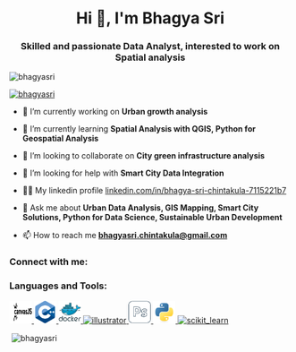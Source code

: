 
<h1 align="center">Hi 👋, I'm Bhagya Sri</h1>
<h3 align="center">Skilled and passionate Data Analyst, interested to work on Spatial analysis</h3>

<p align="left"> <img src="https://komarev.com/ghpvc/?username=bhagyasri&label=Profile%20views&color=0e75b6&style=flat" alt="bhagyasri" /> </p>

<p align="left"> <a href="https://github.com/ryo-ma/github-profile-trophy"><img src="https://github-profile-trophy.vercel.app/?username=bhagyasri" alt="bhagyasri" /></a> </p>

- 🔭 I’m currently working on **Urban growth analysis**

- 🌱 I’m currently learning **Spatial Analysis with QGIS, Python for Geospatial Analysis**

- 👯 I’m looking to collaborate on **City green infrastructure analysis**

- 🤝 I’m looking for help with **Smart City Data Integration**

- 👨‍💻 My linkedin profile [linkedin.com/in/bhagya-sri-chintakula-7115221b7](linkedin.com/in/bhagya-sri-chintakula-7115221b7)

- 💬 Ask me about **Urban Data Analysis, GIS Mapping, Smart City Solutions, Python for Data Science, Sustainable Urban Development**

- 📫 How to reach me **bhagyasri.chintakula@gmail.com**

<h3 align="left">Connect with me:</h3>
<p align="left">
</p>

<h3 align="left">Languages and Tools:</h3>
<p align="left"> <a href="https://canvasjs.com" target="_blank" rel="noreferrer"> <img src="https://raw.githubusercontent.com/Hardik0307/Hardik0307/master/assets/canvasjs-charts.svg" alt="canvasjs" width="40" height="40"/> </a> <a href="https://www.w3schools.com/cpp/" target="_blank" rel="noreferrer"> <img src="https://raw.githubusercontent.com/devicons/devicon/master/icons/cplusplus/cplusplus-original.svg" alt="cplusplus" width="40" height="40"/> </a> <a href="https://www.docker.com/" target="_blank" rel="noreferrer"> <img src="https://raw.githubusercontent.com/devicons/devicon/master/icons/docker/docker-original-wordmark.svg" alt="docker" width="40" height="40"/> </a> <a href="https://www.adobe.com/in/products/illustrator.html" target="_blank" rel="noreferrer"> <img src="https://www.vectorlogo.zone/logos/adobe_illustrator/adobe_illustrator-icon.svg" alt="illustrator" width="40" height="40"/> </a> <a href="https://www.photoshop.com/en" target="_blank" rel="noreferrer"> <img src="https://raw.githubusercontent.com/devicons/devicon/master/icons/photoshop/photoshop-line.svg" alt="photoshop" width="40" height="40"/> </a> <a href="https://www.python.org" target="_blank" rel="noreferrer"> <img src="https://raw.githubusercontent.com/devicons/devicon/master/icons/python/python-original.svg" alt="python" width="40" height="40"/> </a> <a href="https://scikit-learn.org/" target="_blank" rel="noreferrer"> <img src="https://upload.wikimedia.org/wikipedia/commons/0/05/Scikit_learn_logo_small.svg" alt="scikit_learn" width="40" height="40"/> </a> </p>

<p>&nbsp;<img align="center" src="https://github-readme-stats.vercel.app/api?username=bhagyasri&show_icons=true&locale=en" alt="bhagyasri" /></p>

